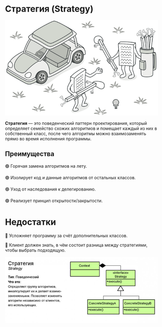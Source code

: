 # Стратегия (Strategy)

![img.png](img.png)

**Стратегия** — это поведенческий паттерн проектирования, который определяет семейство схожих алгоритмов и помещает каждый из них в собственный класс, после чего алгоритмы можно взаимозаменять прямо во время исполнения программы.

## Преимущества
🟢 Горячая замена алгоритмов на лету.

🟢 Изолирует код и данные алгоритмов от остальных классов.

🟢 Уход от наследования к делегированию.

🟢 Реализует принцип открытости/закрытости.

# Недостатки
🔴 Усложняет программу за счёт дополнительных классов.

🔴 Клиент должен знать, в чём состоит разница между стратегиями, чтобы выбрать подходящую.


![img_1.png](img_1.png)